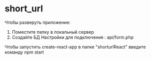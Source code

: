 # short_url

Чтобы разверуть приложение:
1. Поместите папку в локальный сервер
2. Создайте БД
    Настройки для подключения : api/form.php

Чтобы запустить create-react-app в папке "shorturlReact" введите команду npm start
